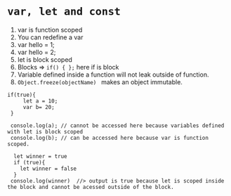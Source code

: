  # ```var, let and const ```

1. var is function scoped
2. You can redefine a var
  1. var hello = 1;
  2. var hello = 2;
3. let is block scoped
4. Blocks => ``` if() { }; ```  here if is block
5. Variable defined inside a function will not leak outside of function.
6. ```Object.freeze(objectName) ``` makes an object immutable.
 ```
if(true){
      let a = 10;
      var b= 20;
  }

  console.log(a); // cannot be accessed here because variables defined with let is block scoped
  console.log(b); // can be accessed here because var is function scoped.
  ```


```
  let winner = true
  if (true){
    let winner = false
  }
 console.log(winner)  //> output is true because let is scoped inside the block and cannot be acessed outside of the block.

```
